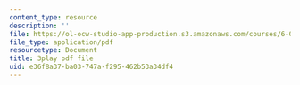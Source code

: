 ```yaml
---
content_type: resource
description: ''
file: https://ol-ocw-studio-app-production.s3.amazonaws.com/courses/6-004-computation-structures-spring-2017/e36f8a37ba03747af295462b53a34df4_K1dbnQDAG8Q.pdf
file_type: application/pdf
resourcetype: Document
title: 3play pdf file
uid: e36f8a37-ba03-747a-f295-462b53a34df4
---
```

